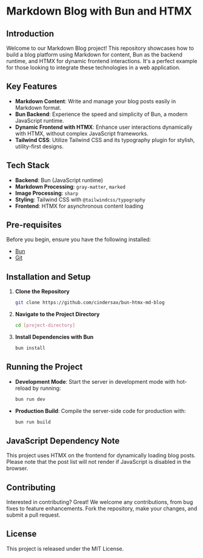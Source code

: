 # Markdown Blog with Bun and HTMX

## Introduction

Welcome to our Markdown Blog project! This repository showcases how to build a blog platform using Markdown for content, Bun as the backend runtime, and HTMX for dynamic frontend interactions. It's a perfect example for those looking to integrate these technologies in a web application.

## Key Features

- **Markdown Content**: Write and manage your blog posts easily in Markdown format.
- **Bun Backend**: Experience the speed and simplicity of Bun, a modern JavaScript runtime.
- **Dynamic Frontend with HTMX**: Enhance user interactions dynamically with HTMX, without complex JavaScript frameworks.
- **Tailwind CSS**: Utilize Tailwind CSS and its typography plugin for stylish, utility-first designs.

## Tech Stack

- **Backend**: Bun (JavaScript runtime)
- **Markdown Processing**: `gray-matter`, `marked`
- **Image Processing**: `sharp`
- **Styling**: Tailwind CSS with `@tailwindcss/typography`
- **Frontend**: HTMX for asynchronous content loading

## Pre-requisites

Before you begin, ensure you have the following installed:

- [Bun](https://bun.sh/)
- [Git](https://git-scm.com/)

## Installation and Setup

1. **Clone the Repository**
   ```bash
   git clone https://github.com/cindersax/bun-htmx-md-blog
   ```
2. **Navigate to the Project Directory**
   ```bash
   cd [project-directory]
   ```
3. **Install Dependencies with Bun**
   ```bash
   bun install
   ```

## Running the Project

- **Development Mode**: Start the server in development mode with hot-reload by running:
  ```bash
  bun run dev
  ```
- **Production Build**: Compile the server-side code for production with:
  ```bash
  bun run build
  ```

## JavaScript Dependency Note

This project uses HTMX on the frontend for dynamically loading blog posts. Please note that the post list will not render if JavaScript is disabled in the browser.

## Contributing

Interested in contributing? Great! We welcome any contributions, from bug fixes to feature enhancements. Fork the repository, make your changes, and submit a pull request.

## License

This project is released under the MIT License.
